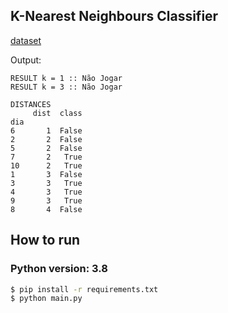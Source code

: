 ## K-Nearest Neighbours Classifier

[dataset](./data/play.csv)

Output:
```
RESULT k = 1 :: Não Jogar
RESULT k = 3 :: Não Jogar

DISTANCES
     dist  class
dia             
6       1  False
2       2  False
5       2  False
7       2   True
10      2   True
1       3  False
3       3   True
4       3   True
9       3   True
8       4  False
```

## How to run
### Python version: 3.8

```sh
$ pip install -r requirements.txt
$ python main.py
```
